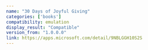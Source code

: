 ```yaml
---
name: "30 Days of Joyful Giving"
categories: ['books']
compatibility: emulation
display_result: "Compatible"
version_from: "1.0.0.0"
link: https://apps.microsoft.com/detail/9NBLGGH10S2S
---
```

